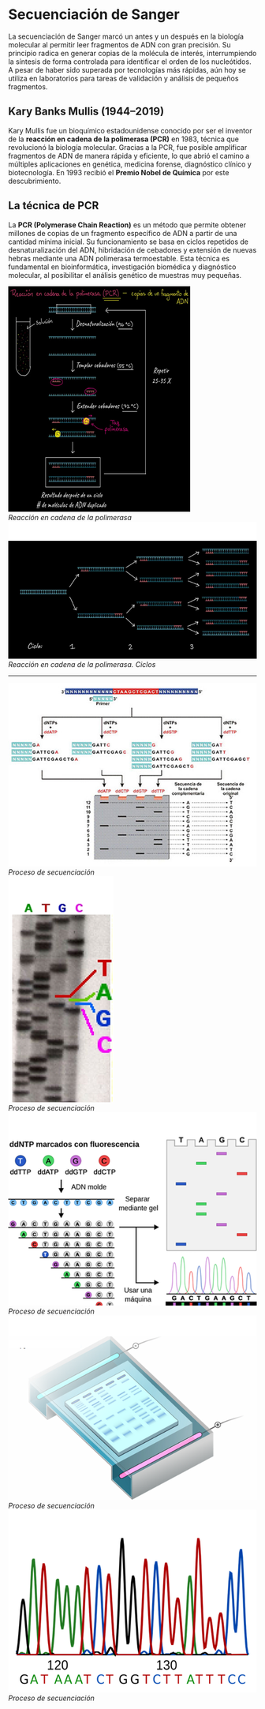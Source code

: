 # Secuenciación de Sanger
La secuenciación de Sanger marcó un antes y un después en la biología molecular al permitir leer fragmentos de ADN con gran precisión. Su principio radica en generar copias de la molécula de interés, interrumpiendo la síntesis de forma controlada para identificar el orden de los nucleótidos. A pesar de haber sido superada por tecnologías más rápidas, aún hoy se utiliza en laboratorios para tareas de validación y análisis de pequeños fragmentos.

## Kary Banks Mullis (1944–2019)  
Kary Mullis fue un bioquímico estadounidense conocido por ser el inventor de la **reacción en cadena de la polimerasa (PCR)** en 1983, técnica que revolucionó la biología molecular. Gracias a la PCR, fue posible amplificar fragmentos de ADN de manera rápida y eficiente, lo que abrió el camino a múltiples aplicaciones en genética, medicina forense, diagnóstico clínico y biotecnología. En 1993 recibió el **Premio Nobel de Química** por este descubrimiento.

## La técnica de PCR  
La **PCR (Polymerase Chain Reaction)** es un método que permite obtener millones de copias de un fragmento específico de ADN a partir de una cantidad mínima inicial. Su funcionamiento se basa en ciclos repetidos de desnaturalización del ADN, hibridación de cebadores y extensión de nuevas hebras mediante una ADN polimerasa termoestable. Esta técnica es fundamental en bioinformática, investigación biomédica y diagnóstico molecular, al posibilitar el análisis genético de muestras muy pequeñas.



![Reacción en cadena de la polimerasa](B102/pcr_1.png "Reacción en cadena de la polimerasa")  
*Reacción en cadena de la polimerasa*  
![Reacción en cadena de la polimerasa](B102/pcr_2.png "Reacción en cadena de la polimerasa")  
*Reacción en cadena de la polimerasa. Ciclos*

---

![Proceso de secuenciación](B102/secuenciacion_1.png "Proceso de secuenciación")  
*Proceso de secuenciación*  
![Proceso de secuenciación](B102/secuenciacion_2.png "Proceso de secuenciación")  
*Proceso de secuenciación*  
![Proceso de secuenciación](B102/secuenciacion_3.png "Proceso de secuenciación")  
*Proceso de secuenciación*  
![Proceso de secuenciación](B102/secuenciacion_4.png "Proceso de secuenciación")  
*Proceso de secuenciación*  
![Proceso de secuenciación](B102/secuenciacion_5.png "Proceso de secuenciación")  
*Proceso de secuenciación*  
